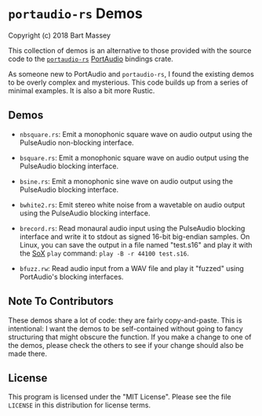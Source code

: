 # `portaudio-rs` Demos
Copyright (c) 2018 Bart Massey

This collection of demos is an alternative to those provided
with the source code to the
[`portaudio-rs`](http://crates.io/crates/portaudio)
[PortAudio](http://portaudio.com) bindings crate.

As someone new to PortAudio and `portaudio-rs`, I found the
existing demos to be overly complex and mysterious. This
code builds up from a series of minimal examples. It is also
a bit more Rustic.

## Demos

* `nbsquare.rs`: Emit a monophonic square wave on audio
  output using the PulseAudio non-blocking interface.

* `bsquare.rs`: Emit a monophonic square wave on audio
  output using the PulseAudio blocking interface.

* `bsine.rs`: Emit a monophonic sine wave on audio
  output using the PulseAudio blocking interface.

* `bwhite2.rs`: Emit stereo white noise from a wavetable on
  audio output using the PulseAudio blocking interface.

* `brecord.rs`: Read monaural audio input using the
  PulseAudio blocking interface and write it to stdout as
  signed 16-bit big-endian samples. On Linux, you can save
  the output in a file named "test.s16" and play it with the
  [SoX](http://sox.sourceforge.net) `play` command: `play -B
  -r 44100 test.s16`.

* `bfuzz.rw`: Read audio input from a WAV file and play it
   "fuzzed" using PortAudio's blocking interfaces.

## Note To Contributors

These demos share a lot of code: they are fairly
copy-and-paste. This is intentional: I want the demos to be
self-contained without going to fancy structuring that might
obscure the function. If you make a change to one of the
demos, please check the others to see if your change should
also be made there.

## License

This program is licensed under the "MIT License". Please see
the file `LICENSE` in this distribution for license terms.
